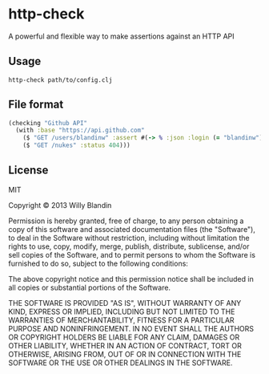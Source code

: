 # http-check

A powerful and flexible way to make assertions against an HTTP API

## Usage

```
http-check path/to/config.clj
```

## File format

```clojure
(checking "Github API"
  (with :base "https://api.github.com"
    ($ "GET /users/blandinw" :assert #(-> % :json :login (= "blandinw")))
    ($ "GET /nukes" :status 404)))
```

## License

MIT

Copyright © 2013 Willy Blandin

Permission is hereby granted, free of charge, to any person obtaining a copy
of this software and associated documentation files (the "Software"), to deal
in the Software without restriction, including without limitation the rights
to use, copy, modify, merge, publish, distribute, sublicense, and/or sell
copies of the Software, and to permit persons to whom the Software is
furnished to do so, subject to the following conditions:

The above copyright notice and this permission notice shall be included in
all copies or substantial portions of the Software.

THE SOFTWARE IS PROVIDED "AS IS", WITHOUT WARRANTY OF ANY KIND, EXPRESS OR
IMPLIED, INCLUDING BUT NOT LIMITED TO THE WARRANTIES OF MERCHANTABILITY,
FITNESS FOR A PARTICULAR PURPOSE AND NONINFRINGEMENT. IN NO EVENT SHALL THE
AUTHORS OR COPYRIGHT HOLDERS BE LIABLE FOR ANY CLAIM, DAMAGES OR OTHER
LIABILITY, WHETHER IN AN ACTION OF CONTRACT, TORT OR OTHERWISE, ARISING FROM,
OUT OF OR IN CONNECTION WITH THE SOFTWARE OR THE USE OR OTHER DEALINGS IN
THE SOFTWARE.
